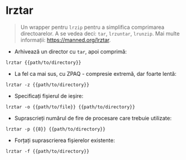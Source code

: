 # lrztar

> Un wrapper pentru `lrzip` pentru a simplifica comprimarea directoarelor.
> A se vedea deci: `tar`, `lrzuntar`, `lrunzip`.
> Mai multe informații: <https://manned.org/lrztar>.

- Arhivează un director cu `tar`, apoi comprimă:

`lrztar {{path/to/directory}}`

- La fel ca mai sus, cu ZPAQ - compresie extremă, dar foarte lentă:

`lrztar -z {{path/to/directory}}`

- Specificați fișierul de ieșire:

`lrztar -o {{path/to/file}} {{path/to/directory}}`

- Suprascrieți numărul de fire de procesare care trebuie utilizate:

`lrztar -p {{8}} {{path/to/directory}}`

- Forțați suprascrierea fișierelor existente:

`lrztar -f {{path/to/directory}}`
